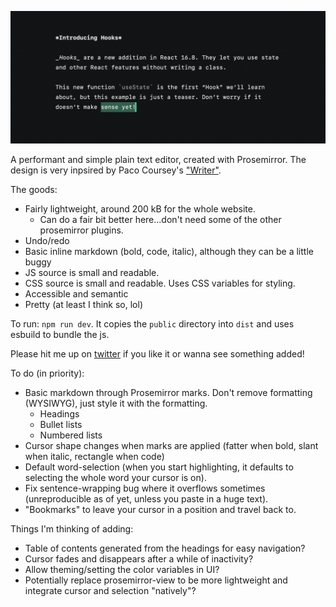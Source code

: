 ![Dark black card with sample white text illustrating basic markup](public/example.png)

A performant and simple plain text editor, created with Prosemirror. The design is very inpsired by Paco Coursey's ["Writer"](https://github.com/pacocoursey/writer).

The goods:

- Fairly lightweight, around 200 kB for the whole website.
  - Can do a fair bit better here...don't need some of the other prosemirror plugins.
- Undo/redo
- Basic inline markdown (bold, code, italic), although they can be a little buggy
- JS source is small and readable.
- CSS source is small and readable. Uses CSS variables for styling.
- Accessible and semantic
- Pretty (at least I think so, lol)

To run: `npm run dev`. It copies the `public` directory into `dist` and uses esbuild to bundle the js.

Please hit me up on [twitter](https://twitter.com/moonriseTK) if you like it or wanna see something added!

To do (in priority):

- Basic markdown through Prosemirror marks. Don't remove formatting (WYSIWYG), just style it with the formatting.
  - Headings
  - Bullet lists
  - Numbered lists
- Cursor shape changes when marks are applied (fatter when bold, slant when italic, rectangle when code)
- Default word-selection (when you start highlighting, it defaults to selecting the whole word your cursor is on).
- Fix sentence-wrapping bug where it overflows sometimes (unreproducible as of yet, unless you paste in a huge text).
- "Bookmarks" to leave your cursor in a position and travel back to.

Things I'm thinking of adding:

- Table of contents generated from the headings for easy navigation?
- Cursor fades and disappears after a while of inactivity?
- Allow theming/setting the color variables in UI?
- Potentially replace prosemirror-view to be more lightweight and integrate cursor and selection "natively"?

